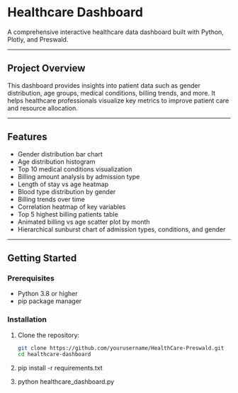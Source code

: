 # Healthcare Dashboard

A comprehensive interactive healthcare data dashboard built with Python, Plotly, and Preswald.

---

## Project Overview

This dashboard provides insights into patient data such as gender distribution, age groups, medical conditions, billing trends, and more. It helps healthcare professionals visualize key metrics to improve patient care and resource allocation.

---

## Features

- Gender distribution bar chart  
- Age distribution histogram  
- Top 10 medical conditions visualization  
- Billing amount analysis by admission type  
- Length of stay vs age heatmap  
- Blood type distribution by gender  
- Billing trends over time  
- Correlation heatmap of key variables  
- Top 5 highest billing patients table  
- Animated billing vs age scatter plot by month  
- Hierarchical sunburst chart of admission types, conditions, and gender  

---

## Getting Started

### Prerequisites

- Python 3.8 or higher  
- pip package manager  

### Installation

1. Clone the repository:

   ```bash
   git clone https://github.com/yourusername/HealthCare-Preswald.git
   cd healthcare-dashboard
2. pip install -r requirements.txt
3. python healthcare_dashboard.py
